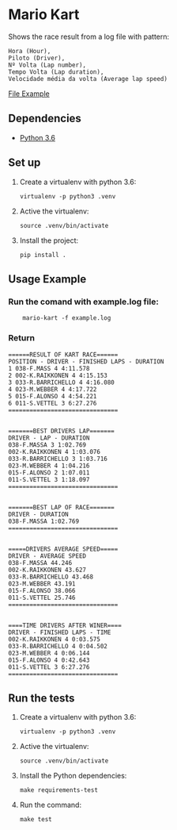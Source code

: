 # Mario Kart

Shows the race result from a log file with pattern:  

```
Hora (Hour),
Piloto (Driver),
Nº Volta (Lap number),
Tempo Volta (Lap duration),
Velocidade média da volta (Average lap speed)
```

[File Example](example.log)


## Dependencies

- [Python 3.6](https://www.python.org/downloads/)


## Set up

1.  Create a virtualenv with python 3.6:

    ```
    virtualenv -p python3 .venv
    ```

2.  Active the virtualenv:

    ```
    source .venv/bin/activate
    ```

3. Install the project:

    ```
    pip install .
    ```


## Usage Example

### Run the comand with example.log file:
``` 
    mario-kart -f example.log 
```

### Return

```
======RESULT OF KART RACE======
POSITION - DRIVER - FINISHED LAPS - DURATION
1 038-F.MASS 4 4:11.578
2 002-K.RAIKKONEN 4 4:15.153
3 033-R.BARRICHELLO 4 4:16.080
4 023-M.WEBBER 4 4:17.722
5 015-F.ALONSO 4 4:54.221
6 011-S.VETTEL 3 6:27.276
===============================


=======BEST DRIVERS LAP=======
DRIVER - LAP - DURATION
038-F.MASSA 3 1:02.769
002-K.RAIKKONEN 4 1:03.076
033-R.BARRICHELLO 3 1:03.716
023-M.WEBBER 4 1:04.216
015-F.ALONSO 2 1:07.011
011-S.VETTEL 3 1:18.097
===============================


=======BEST LAP OF RACE=======
DRIVER - DURATION
038-F.MASSA 1:02.769
===============================


=====DRIVERS AVERAGE SPEED=====
DRIVER - AVERAGE SPEED
038-F.MASSA 44.246
002-K.RAIKKONEN 43.627
033-R.BARRICHELLO 43.468
023-M.WEBBER 43.191
015-F.ALONSO 38.066
011-S.VETTEL 25.746
===============================


====TIME DRIVERS AFTER WINER====
DRIVER - FINISHED LAPS - TIME
002-K.RAIKKONEN 4 0:03.575
033-R.BARRICHELLO 4 0:04.502
023-M.WEBBER 4 0:06.144
015-F.ALONSO 4 0:42.643
011-S.VETTEL 3 6:27.276
===============================
```
 

## Run the tests

1.  Create a virtualenv with python 3.6:

    ```
    virtualenv -p python3 .venv
    ```

2.  Active the virtualenv:

    ```
    source .venv/bin/activate
    ```

3. Install the Python dependencies:

    ```
    make requirements-test
    ```

4. Run the command:

    ```
    make test
    ```
